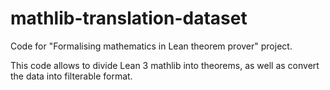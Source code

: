 # mathlib-translation-dataset

Code for "Formalising mathematics in Lean theorem prover" project.

This code allows to divide Lean 3 mathlib into theorems, as well as convert the data into filterable format.
